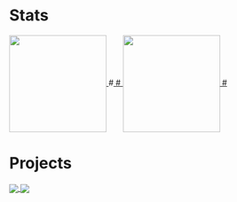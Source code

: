 # Stats
<div>
<a href="#">
  <img align="center" height=175 src="https://github-readme-stats.vercel.app/api/top-langs/?username=lertcz&layout=compact&hide=GDScript" />
</a>
#<a href="#">
#  <img align="center" height=175 src="https://github-readme-stats.vercel.app/api?username=lertcz&show_icons=true" />
#</a>
</div>

# Projects
<div>
<a href="https://github.com/lertcz/RubiksCube_OpenCV">
  <img align="center" src="https://github-readme-stats.vercel.app/api/pin/?username=lertcz&repo=RubiksCube_OpenCV" />
</a>
<a href="https://github.com/lertcz/MineSweeper">
  <img align="center" src="https://github-readme-stats.vercel.app/api/pin/?username=lertcz&repo=MineSweeper" />
</a>
</div>
